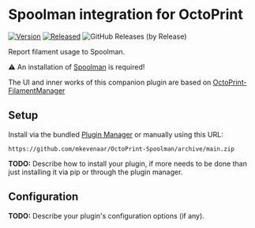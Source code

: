# Spoolman integration for OctoPrint

[![Version](https://img.shields.io/badge/dynamic/json.svg?color=brightgreen&label=version&url=https://api.github.com/repos/mkevenaar/OctoPrint-Spoolan/releases&query=$[0].name)]()
[![Released](https://img.shields.io/badge/dynamic/json.svg?color=brightgreen&label=released&url=https://api.github.com/repos/mkevenaar/OctoPrint-Spoolman/releases&query=$[0].published_at)]()
![GitHub Releases (by Release)](https://img.shields.io/github/downloads/mkevenaar/OctoPrint-Spoolman/latest/total.svg)

Report filament usage to Spoolman.

:warning: An installation of [Spoolman](https://github.com/Donkie/Spoolman#installation) is required!

The UI and inner works of this companion plugin are based on [OctoPrint-FilamentManager](https://github.com/OllisGit/OctoPrint-FilamentManager)

## Setup

Install via the bundled [Plugin Manager](https://docs.octoprint.org/en/master/bundledplugins/pluginmanager.html)
or manually using this URL:

    https://github.com/mkevenaar/OctoPrint-Spoolman/archive/main.zip

**TODO:** Describe how to install your plugin, if more needs to be done than just installing it via pip or through
the plugin manager.

## Configuration

**TODO:** Describe your plugin's configuration options (if any).
